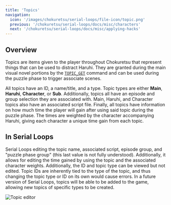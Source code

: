 ```yaml
---
title: 'Topics'
navigation:
  icon: '/images/chokuretsu/serial-loops/file-icon/topic.png'
  previous: '/chokuretsu/serial-loops/docs/misc/characters'
  next: '/chokuretsu/serial-loops/docs/misc/applying-hacks'
---
```


## Overview
Topics are items given to the player throughout Chokuretsu that represent things that can be used to distract Haruhi. They are granted
during the main visual novel portions by the [`TOPIC_GET`](../scripts/commands#topic_get) command and can be used during the puzzle phase
to trigger associate scenes.

All topics have an ID, a name/title, and a type. Topic types are either **Main**, **Haruhi**, **Character**, or **Sub**. Additionally,
topics all have an episode and group selection they are associated with. Main, Haruhi, and Character topics also have an associated script
file. Finally, all topics have information on how much time the player will gain after using said topic during the puzzle phase. The times
are weighted by the character accompanying Haruhi, giving each character a unique time gain from each topic.

## In Serial Loops
Serial Loops editing the topic name, associated script, episode group, and "puzzle phase group" (this last value is not fully understood).
Additionally, it allows for editing the time gained by using the topic and the associated character weights. Additionally, the ID and topic type
can be viewed but not edited. Topic IDs are inherently tied to the type of the topic, and thus changing the topic type or ID on its own would
cause errors. In a future version of Serial Loops, topics will be able to be added to the game, allowing new topics of specific types to be
created.

![Topic editor](/images/chokuretsu/serial-loops/topic-editing.png)